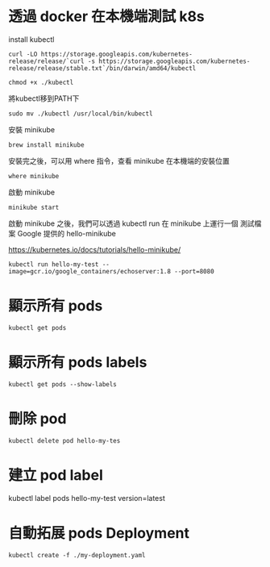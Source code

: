 # 透過 docker 在本機端測試 k8s

install kubectl
```
curl -LO https://storage.googleapis.com/kubernetes-release/release/`curl -s https://storage.googleapis.com/kubernetes-release/release/stable.txt`/bin/darwin/amd64/kubectl
```
```
chmod +x ./kubectl
```
將kubectl移到PATH下
```
sudo mv ./kubectl /usr/local/bin/kubectl
```
安裝 minikube
```
brew install minikube
```
安裝完之後，可以用 where 指令，查看 minikube 在本機端的安裝位置
```
where minikube
```
啟動 minikube
```
minikube start
```

啟動 minikube 之後，我們可以透過 kubectl run 在 minikube 上運行一個 測試檔案 Google 提供的 hello-minikube 

https://kubernetes.io/docs/tutorials/hello-minikube/
```
kubectl run hello-my-test --image=gcr.io/google_containers/echoserver:1.8 --port=8080
```

# 顯示所有 pods
```
kubectl get pods
```
# 顯示所有 pods labels
```
kubectl get pods --show-labels
```
# 刪除 pod
```
kubectl delete pod hello-my-tes
```

# 建立 pod label
kubectl label pods hello-my-test version=latest

# 自動拓展 pods Deployment
```
kubectl create -f ./my-deployment.yaml
```